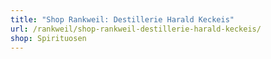 ```yaml
---
title: "Shop Rankweil: Destillerie Harald Keckeis"
url: /rankweil/shop-rankweil-destillerie-harald-keckeis/
shop: Spirituosen
---
```

